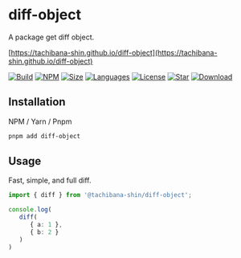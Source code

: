 # diff-object

A package get diff object.

[https://tachibana-shin.github.io/diff-object](https://tachibana-shin.github.io/diff-object)

[![Build](https://github.com/tachibana-shin/diff-object/actions/workflows/test.yml/badge.svg)](https://github.com/tachibana-shin/diff-object/actions/workflows/test.yml)
[![NPM](https://badge.fury.io/js/diff-object.svg)](http://badge.fury.io/js/diff-object)
[![Size](https://img.shields.io/bundlephobia/minzip/diff-object/latest)](https://npmjs.org/package/@tachibana-shin/diff-object)
[![Languages](https://img.shields.io/github/languages/top/tachibana-shin/diff-object)](https://npmjs.org/package/@tachibana-shin/diff-object)
[![License](https://img.shields.io/npm/l/diff-object)](https://npmjs.org/package/@tachibana-shin/diff-object)
[![Star](https://img.shields.io/github/stars/tachibana-shin/diff-object)](https://github.com/tachibana-shin/diff-object/stargazers)
[![Download](https://img.shields.io/npm/dm/diff-object)](https://npmjs.org/package/@tachibana-shin/diff-object)

## Installation

NPM / Yarn / Pnpm

```bash
pnpm add diff-object
```

## Usage

Fast, simple, and full diff.

```ts
import { diff } from '@tachibana-shin/diff-object';

console.log(
   diff(
      { a: 1 },
      { b: 2 }
   )
)
```